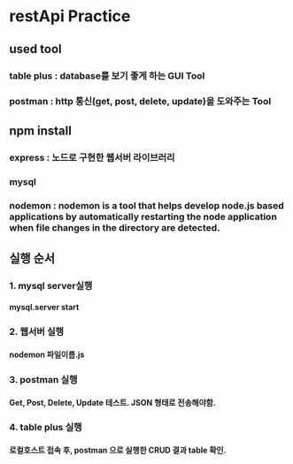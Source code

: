 # restApi Practice

## used tool
### table plus : database를 보기 좋게 하는 GUI Tool
### postman : http 통신(get, post, delete, update)을 도와주는 Tool

## npm install
### express : 노드로 구현한 웹서버 라이브러리
### mysql
### nodemon : nodemon is a tool that helps develop node.js based applications by automatically restarting the node application when file changes in the directory are detected.

## 실행 순서
### 1. mysql server실행
#### mysql.server start
### 2. 웹서버 실행
#### nodemon 파일이름.js
### 3. postman 실행
#### Get, Post, Delete, Update 테스트. JSON 형태로 전송해야함.
### 4. table plus 실행
#### 로컬호스트 접속 후, postman 으로 실행한 CRUD 결과 table 확인.